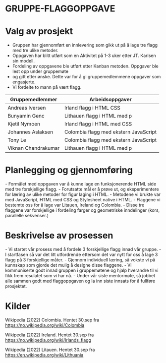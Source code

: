 # GRUPPE-FLAGGOPPGAVE
<h1>Valg av prosjekt</h1>

- Gruppen har gjennomført en innlevering som gikk ut på å lage tre flagg med tre ulike metoder.
- Oppgaven har blitt utført som en Aktivitet på 1-3 uker etter JT. Karlsen sin modell.
- Fordeling av oppgavene ble utført etter Kanban metoden. Oppgaver ble lest opp under gruppemøte
- og gitt etter ønske. Dette var for å gi gruppemedlemmene oppgaver som engasjerte. 
- Vi fordelte to mann på vært flagg.   

| Gruppemedlemmer     | Arbeidsoppgaver                       | 
|---------------------|---------------------------------------|
| Andreas Iversen     | Irland flagg i HTML CSS               |
| Bunyamin Genc       | Lithauen flagg i HTML med p           |
| Kjetil Nymoen       | Irland flagg i HTML med CSS           |
| Johannes Aslaksen   | Colombia flagg med ekstern JavaScript |
| Tony Le             | Colombia flagg med ekstern JavaScript |
| Viknan Chandrakumar | Lithauen flagg i HTML med p           |

<h1>Planlegging og gjennomføring</h1>
- Formålet med oppgaven var å kunne lage en funksjonerende HTML side med tre forskjellige flagg.
- Forutsatte mål er å prøve ut, og eksperimentere for læring av ulike metoder for figur laging i HTML.
- Metodene vi brukte var med JavaScript, HTML med CSS og Stylesheet native i HTML.
- Flaggene vi bestemte oss for å lage var Litauen, Ireland og Colombia.
- Disse tre flaggene var forskjellige i fordeling farger og geometriske inndelinger (kors, parallelle sekvenser.)

<h1>Beskrivelse av prosessen</h1>
- Vi startet vår prosess med å fordele 3 forskjellige flagg innad vår gruppe. 
- I startfasen så var det litt utfordrende ettersom det var nytt for oss å lage 3 flagg på 3 forskjellige måter.
- Gjennom individuell læring, så vokste vi på kunnskap som gjorde det mulig å designe disse flaggene.
- Vi kommuniserte godt innad gruppen i gruppemøtene og hjalp hverandre til vi fikk frem resulatet som vi har nå.
- Under vår  siste mentormøte, så jobbet alle sammen godt med flaggoppgaven og la inn siste innsats for å fullføre prosjektet.


<h1>Kilder</h1>


Wikipedia (2022) Colombia. Hentet 30.sep fra https://no.wikipedia.org/wiki/Colombia

Wikipedia (2022) Ireland. Hentet 30.sep fra https://no.wikipedia.org/wiki/Irlands_flagg

Wikipedia (2022) Litauen. Hentet 30.sep fra https://en.wikipedia.org/wiki/Lithuania


